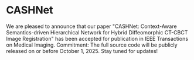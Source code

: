 # CASHNet
We are pleased to announce that our paper "CASHNet: Context-Aware Semantics-driven Hierarchical Network for Hybrid Diffeomorphic CT-CBCT Image Registration" has been accepted for publication in IEEE Transactions on Medical Imaging.
Commitment: The full source code will be publicly released on or before October 1, 2025. Stay tuned for updates!
